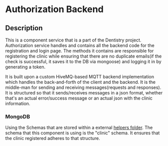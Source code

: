 # Authorization Backend

## Description 
This is a component service that is a part of the Dentistry project. Authorization service handles and contains all the backend code for the registration and login page. The methods it contains are responsible for registering the clinic while ensuring that there are no duplicate emails(if the check is successful, it saves it to the DB via mongoose) and logging it in by generating a token.

It is built upon a custom HiveMQ-based MQTT backend implementation which handles the back-and-forth of the client and the backend. It is the middle-man for sending and receiving messages(requests and responses). It is structured so that it sends/receives messages in a json format, whether that's an actual error/success message or an actual json with the clinic information. 



### MongoDB

Using the Schemas that are stored within a external [helpers folder](https://github.com/ErgiGU/Dentistry/tree/main/server/helpers). The schema that this component is using is the "clinic" schema. It ensures that the clinic registered adheres to that structure. 
